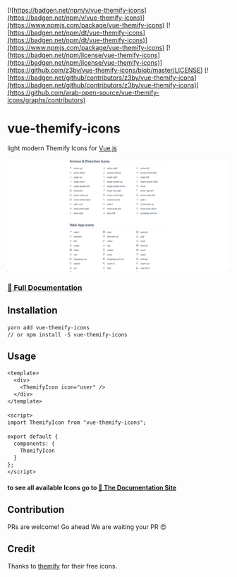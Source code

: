 [![https://badgen.net/npm/v/vue-themify-icons](https://badgen.net/npm/v/vue-themify-icons)](https://www.npmjs.com/package/vue-themify-icons)
[![https://badgen.net/npm/dt/vue-themify-icons](https://badgen.net/npm/dt/vue-themify-icons)](https://www.npmjs.com/package/vue-themify-icons)
[![https://badgen.net/npm/license/vue-themify-icons](https://badgen.net/npm/license/vue-themify-icons)](https://github.com/z3by/vue-themify-icons/blob/master/LICENSE)
[![https://badgen.net/github/contributors/z3by/vue-themify-icons](https://badgen.net/github/contributors/z3by/vue-themify-icons)](https://github.com/arab-open-source/vue-themify-icons/graphs/contributors)

# vue-themify-icons

light modern Themify Icons for [Vue.js](https://github.com/vuejs/vue) 

![icons.png](/icons.png)
### [:book: Full Documentation](https://z3by.github.io/vue-themify-icons/)

## Installation

```
yarn add vue-themify-icons
// or npm install -S vue-themify-icons
```

## Usage

```vue
<template>
  <div>
    <ThemifyIcon icon="user" />
  </div>
</template>

<script>
import ThemifyIcon from "vue-themify-icons";

export default {
  components: {
    ThemifyIcon
  }
};
</script>

```

#### to see all available Icons go to [:book: The Documentation Site](https://z3by.github.io/vue-themify-icons/icons/)

## Contribution
PRs are welcome! Go ahead We are waiting your PR :heart_eyes:

## Credit
Thanks to [themify](https://themify.me/themify-icons) for their free icons.
